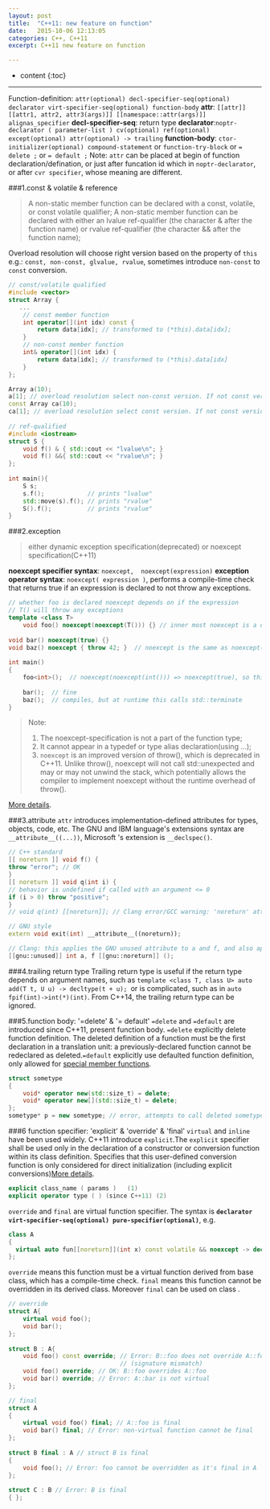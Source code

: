 ```yaml
---
layout: post
title:  "C++11: new feature on function"
date:   2015-10-06 12:13:05
categories: C++, C++11
excerpt: C++11 new feature on function

---
```


* content
{:toc}

---

Function-definition:
`attr(optional) decl-specifier-seq(optional) declarator virt-specifier-seq(optional) function-body`
**attr**: `[[attr]] [[attr1, attr2, attr3(args)]] [[namespace::attr(args)]] alignas_specifier`
**decl-specifier-seq**:  return type
**declarator**:`noptr-declarator ( parameter-list ) cv(optional) ref(optional) except(optional) attr(optional) -> trailing`
**function-body**: `ctor-initializer(optional) compound-statement` or `function-try-block` or `= delete ;` or `= default ;`
Note: `attr` can be placed at begin of function declaration/defination, or just after funcation id which in `noptr-declarator`, or after `cvr specifier`, whose meaning are different.

###1.const & volatile & reference
>A non-static member function can be declared with a const, volatile, or const volatile qualifier;
>A non-static member function can be declared with either an lvalue ref-qualifier (the character & after the function name) or rvalue ref-qualifier (the character && after the function name);   
 
Overload resolution will choose right version based on the property of `this` e.g.: `const, non-const, glvalue, rvalue`, sometimes introduce `non-const` to `const` conversion.
 
``` C++
// const/volatile qualified
#include <vector>
struct Array {
   ...
    // const member function
    int operator[](int idx) const {
        return data[idx]; // transformed to (*this).data[idx];
    }
    // non-const member function
    int& operator[](int idx) {
        return data[idx]; // transformed to (*this).data[idx]
    }
};

Array a(10);
a[1]; // overload resolution select non-const version. If not const version, conver to const, then choose const version
const Array ca(10);
ca[1]; // overload resolution select const version. If not const version, compile error
    
// ref-qualified
#include <iostream>
struct S {
    void f() & { std::cout << "lvalue\n"; }
    void f() &&{ std::cout << "rvalue\n"; }
};
 
int main(){
    S s;
    s.f();            // prints "lvalue"
    std::move(s).f(); // prints "rvalue"
    S().f();          // prints "rvalue"
}
```
###2.exception
>either dynamic exception specification(deprecated) or noexcept specification(C++11)

**noexcept specifier syntax**: `noexcept,  noexcept(expression)`
**exception operator syntax**: `noexcept( expression )`,  performs a compile-time check that returns true if an expression is declared to not throw any exceptions.

```C++
// whether foo is declared noexcept depends on if the expression
// T() will throw any exceptions
template <class T>
	void foo() noexcept(noexcept(T())) {} // inner most noexcept is a operator
 
void bar() noexcept(true) {}
void baz() noexcept { throw 42; }  // noexcept is the same as noexcept(true)
 
int main() 
{
    foo<int>();  // noexcept(noexcept(int())) => noexcept(true), so this is fine
 
    bar();  // fine
    baz();  // compiles, but at runtime this calls std::terminate
}
```
>Note:
>1. The noexcept-specification is not a part of the function type;
>2. It cannot appear in a typedef or type alias declaration(using ...);
>3. `noexcept` is an improved version of throw(), which is deprecated in C++11. Unlike throw(), noexcept will not call std::unexpected and may or may not unwind the stack, which potentially allows the compiler to implement noexcept without the runtime overhead of throw().    

[More details][1].

###3.attribute
`attr` introduces implementation-defined attributes for types, objects, code, etc.  The GNU and IBM language's extensions syntax are ` __attribute__((...))`, Microsoft 's extension is  `__declspec()`.

```C++
// C++ standard
[[ noreturn ]] void f() {
throw "error"; // OK
}
[[ noreturn ]] void q(int i) {
// behavior is undefined if called with an argument <= 0
if (i > 0) throw "positive";
}
// void q(int) [[noreturn]]; // Clang error/GCC warning: 'noreturn' attribute cannot be applied to types, which means this attribute should not be placed here

// GNU style 
extern void exit(int) __attribute__((noreturn));

// Clang: this applies the GNU unused attribute to a and f, and also applies the GNU noreturn attribute to f.
[[gnu::unused]] int a, f [[gnu::noreturn]] (); 
```
###4.trailing return type
Trailing return type is useful if the return type depends on argument names, such as `template <class T, class U> auto add(T t, U u) -> decltype(t + u); `or is complicated, such as in `auto fpif(int)->int(*)(int)`. From C++14, the trailing return type can be ignored.

###5.function body: '=delete' & '= default'
`=delete` and `=default` are introduced since C++11, present function body. `=delete` explicitly delete function definition. The deleted definition of a function must be the first declaration in a translation unit: a previously-declared function cannot be redeclared as deleted.`=default` explicitly use defaulted function definition, only allowed for [special member functions][3].

```C++
struct sometype
{
    void* operator new(std::size_t) = delete;
    void* operator new[](std::size_t) = delete;
};
sometype* p = new sometype; // error, attempts to call deleted sometype::operator new
```
###6 function specifier: 'explicit' & 'override' & 'final'
`virtual` and `inline` have been used widely.  C++11 introduce `explicit`.The `explicit` specifier shall be used only in the declaration of a constructor or conversion function within its class definition. Specifies that this user-defined conversion function is only considered for direct initialization (including explicit conversions)[More details][2].

```C++
explicit class_name ( params )	 (1)	
explicit operator type ( ) (since C++11) (2)	
```
`override` and `final` are virtual function specifier. The syntax is **`declarator virt-specifier-seq(optional) pure-specifier(optional)`**, e.g. 

```C++
class A
{
  virtual auto fun[[noreturn]](int x) const volatile && noexcept -> decltype(x) final{}
};
```
`override` means this function must be a virtual function derived from base class, which has a compile-time check. `final` means this function cannot be overridden in its derived class. Moreover `final` can be used on class .

```C++
// override
struct A{
    virtual void foo();
    void bar();
};
 
struct B : A{
    void foo() const override; // Error: B::foo does not override A::foo
                               // (signature mismatch)
    void foo() override; // OK: B::foo overrides A::foo
    void bar() override; // Error: A::bar is not virtual
};

// final
struct A
{
    virtual void foo() final; // A::foo is final
    void bar() final; // Error: non-virtual function cannot be final
};
 
struct B final : A // struct B is final
{
    void foo(); // Error: foo cannot be overridden as it's final in A
};
 
struct C : B // Error: B is final
{ };
```


[1]: http://en.cppreference.com/w/cpp/language/noexcept_spec
[2]: http://en.cppreference.com/w/cpp/language/explicit
[3]: http://en.cppreference.com/w/cpp/language/member_functions#Special_member_functions
[4]: http://en.cppreference.com/w/cpp/language/attributes